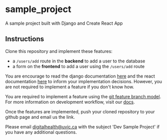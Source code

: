 # sample_project
A sample project built with Django and Create React App

## Instructions
Clone this repository and implement these features:
- a `/users/add` route in the **backend** to add a user to the database
- a form on the **frontend** to add a user using the `/users/add` route

You are encourage to read the django documentation [here](https://docs.djangoproject.com/en/3.0/intro/) and the react documentation [here](https://reactjs.org/docs/react-api.html) to inform your implementation decisions. However, you are not required to implement a feature if you don't know how.

You are required to implement a feature using the [git feature branch model](https://www.atlassian.com/git/tutorials/comparing-workflows/feature-branch-workflow). For more information on development workflow, visit our [docs](https://github.com/Digital-Health-Lab-UVic/digital-health-lab-docs/blob/master/sections/Development-Workflow.md).

Once the features are implemented, push your cloned repository to your github page and email us the link. 

Please email digitalhealth@uvic.ca with the subject 'Dev Sample Project' if you have any additional questions.
